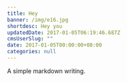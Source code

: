 ```yaml
---
title: Hey
banner: /img/e16.jpg
shortdesc: Hey you
updatedDate: 2017-01-05T06:19:46.687Z
cmsUserSlug: ""
date: 2017-01-05T00:00:00+08:00
categories: null
---
```


A simple markdown writing.
